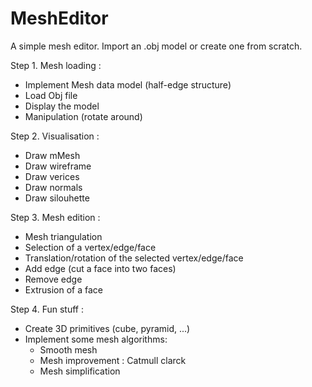 # MeshEditor
A simple mesh editor. Import an .obj model or create one from scratch.

Step 1. Mesh loading :
  - Implement Mesh data model (half-edge structure)
  - Load Obj file
  - Display the model
  - Manipulation (rotate around)

Step 2. Visualisation :
  - Draw mMesh
  - Draw wireframe
  - Draw verices
  - Draw normals
  - Draw silouhette

Step 3. Mesh edition :
  - Mesh triangulation
  - Selection of a vertex/edge/face
  - Translation/rotation of the selected vertex/edge/face
  - Add edge (cut a face into two faces)
  - Remove edge
  - Extrusion of a face

Step 4. Fun stuff :
  - Create 3D primitives (cube, pyramid, ...)
  - Implement some mesh algorithms:
    - Smooth mesh
    - Mesh improvement : Catmull clarck
    - Mesh simplification
